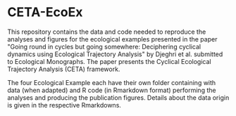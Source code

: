 # CETA-EcoEx
This repository contains the data and code needed to reproduce the analyses and figures for the ecological examples presented in the paper "Going round in cycles but going somewhere: Deciphering cyclical dynamics using Ecological Trajectory Analysis" by Djeghri et al. submitted to Ecological Monographs. The paper presents the Cyclical Ecological Trajectory Analysis (CETA) framework.

The four Ecological Example each have their own folder containing with data (when adapted) and R code (in Rmarkdown format)  performing the analyses and producing the publication figures. Details about the data origin is given in the respective Rmarkdowns.
